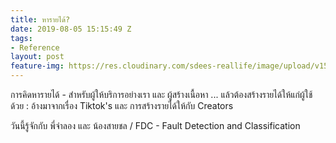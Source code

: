 ```yaml
---
title: หารายได้?
date: 2019-08-05 15:15:49 Z
tags:
- Reference
layout: post
feature-img: https://res.cloudinary.com/sdees-reallife/image/upload/v1555658919/sample_feature_img.png
---
```


การคิดหารายได้ - สำหรับผู้ให้บริการอย่างเรา และ ผู้สร้างเนื้อหา ... แล้วต้องสร้างรายได้ให้แก่ผู้ใช้ด้วย : อ้างมาจากเรื่อง Tiktok's และ การสร้างรายได้ให้กับ Creators

<i class="fa fa-child" style="color:plum"></i>

วันนี้รู้จักกับ พี่จำลอง และ น้องสายชล / FDC - Fault Detection and Classification

